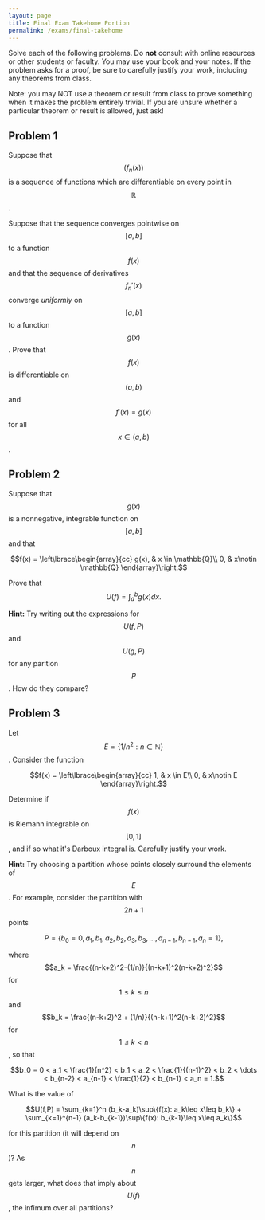 ```yaml
---
layout: page
title: Final Exam Takehome Portion
permalink: /exams/final-takehome
---
```


Solve each of the following problems.
Do **not** consult with online resources or other students or faculty.
You may use your book and your notes.
If the problem asks for a proof, be sure to carefully justify your work, including any theorems from class.

Note: you may NOT use a theorem or result from class to prove something when it makes the problem entirely trivial.  If you are unsure whether a particular theorem or result is allowed, just ask!

## Problem 1

Suppose that $$(f_n(x))$$ is a sequence of functions which are differentiable on every point in $$\mathbb{R}$$.

Suppose that the sequence converges pointwise on $$[a,b]$$ to a function $$f(x)$$ and that the sequence of derivatives $$f_n'(x)$$ converge *uniformly* on $$[a,b]$$ to a function $$g(x)$$. Prove that $$f(x)$$ is differentiable on $$(a,b)$$ and $$f'(x) = g(x)$$ for all $$x\in (a,b)$$.


## Problem 2

Suppose that $$g(x)$$ is a nonnegative, integrable function on $$[a,b]$$ and that

$$f(x) = \left\lbrace\begin{array}{cc}
g(x), & x \in \mathbb{Q}\\
0, & x\notin \mathbb{Q}
\end{array}\right.$$

Prove that $$U(f) = \int_a^b g(x)dx.$$

**Hint:** Try writing out the expressions for $$U(f,P)$$ and $$U(g,P)$$ for any parition $$P$$.  How do they compare?

## Problem 3

Let $$E = \{1/n^2: n\in\mathbb{N}\}$$.  Consider the function

$$f(x) = \left\lbrace\begin{array}{cc}
1, & x \in E\\
0, & x\notin E
\end{array}\right.$$

Determine if $$f(x)$$ is Riemann integrable on $$[0,1]$$, and if so what it's Darboux integral is.
Carefully justify your work.

**Hint:** Try choosing a partition whose points closely surround the elements of $$E$$.
For example, consider the partition with $$2n+1$$ points

$$P = \{b_0=0,a_1,b_1,a_2,b_2,a_3,b_3,\dots,a_{n-1},b_{n-1},a_n=1\},$$

where $$a_k = \frac{(n-k+2)^2-(1/n)}{(n-k+1)^2(n-k+2)^2}$$ for $$1\leq k \leq n$$ and $$b_k = \frac{(n-k+2)^2 + (1/n)}{(n-k+1)^2(n-k+2)^2}$$ for $$1\leq k < n$$, so that

$$b_0 = 0 < a_1 < \frac{1}{n^2} < b_1 < a_2 < \frac{1}{(n-1)^2} < b_2 < \dots < b_{n-2} < a_{n-1} < \frac{1}{2} < b_{n-1} < a_n = 1.$$

What is the value of 

$$U(f,P) = \sum_{k=1}^n (b_k-a_k)\sup\{f(x): a_k\leq x\leq b_k\} + \sum_{k=1}^{n-1} (a_k-b_{k-1})\sup\{f(x): b_{k-1}\leq x\leq a_k\}$$

for this partition (it will depend on $$n$$)?  As $$n$$ gets larger, what does that imply about $$U(f)$$, the infimum over all partitions? 

